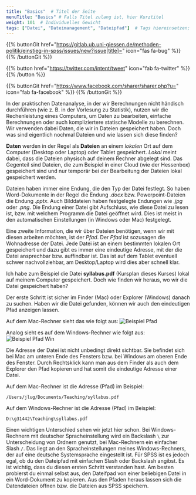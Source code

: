 ```yaml
---
title: "Basics"  # Titel der Seite
menuTitle: "Basics" # Falls Titel zulang ist, hier Kurztitel
weight: 101  # Individuelles Gewicht 
tags: ["Datei", "Dateimanagement", "Dateipfad"]  # Tags hiereinsetzen; Kurzwort, was auf der Seite passsiert
---
```


{{% buttonGit href="https://gitlab.ub.uni-giessen.de/methoden-politik/einstieg-in-spss/issues/new?issue[title]=" icon="fas fa-bug" %}} {{% /buttonGit %}} 

{{% button href="https://twitter.com/intent/tweet" icon="fab fa-twitter" %}} {{% /button %}}

{{% buttonGit href="https://www.facebook.com/sharer/sharer.php?u=" icon="fab fa-facebook" %}} {{% /buttonGit %}}

In der praktischen Datenanalyse, in der wir Berechnungen nicht händisch durchführen (wie z. B. in der Vorlesung zu Statistik), nutzen wir die Rechenleistung eines Computers, um Daten zu bearbeiten, einfache Berechnungen oder auch kompliziertere statische Modelle zu berechnen. Wir verwenden dabei Daten, die wir in Dateien gespeichert haben. Doch was sind eigentlich nochmal Dateien und wie lassen sich diese finden?

**Daten** werden in der Regel als **Dateien** an einem *lokalen* Ort auf dem Computer (Desktop oder Laptop) oder Tablet gespeichert. *Lokal* meint dabei, dass die Dateien physisch auf deinem Rechner abgelegt sind. Das Gegenteil sind Dateien, die zum Beispiel in einer Cloud (wie der Hessenbox) gespeichert sind und nur temporär bei der Bearbeitung der Dateien lokal gespeichert werden.

Dateien haben immer eine Endung, die den Typ der Datei festlegt. So haben Word-Dokumente in der Regel die Endung *.docx* bzw. Powerpoint-Dateien die Endung *.pptx*. Auch Bilddateien haben festgelegte Endungen wie *.jpg* oder *.png*. Die Endung einer Datei gibt Aufschluss, wie diese Datei zu lesen ist, bzw. mit welchem Programm die Datei geöffnet wird. Dies ist meist in den automatischen Einstellungen (in Windows oder Mac) festgelegt.

Eine zweite Information, die wir über Dateien benötigen, wenn wir mit diesen arbeiten möchten, ist der *Pfad*. Der *Pfad* ist sozusagen die Wohnadresse der Datei. Jede Datei ist an einem bestimmten lokalen Ort gespeichert und dazu gibt es immer eine eindeutige Adresse, mit der die Datei ansprechbar bzw. auffindbar ist. Das ist auf dem Tablet eventuell schwer nachvollziehbar, am Desktop/Laptop wird dies aber schnell klar.

Ich habe zum Beispiel die Datei **syllabus.pdf** (Kursplan dieses Kurses) lokal auf meinem Computer gespeichert. Doch wie finden wir heraus, wo wir die Datei gespeichert haben?

Der erste Schritt ist sicher im Finder (Mac) oder Explorer (Windows) danach zu suchen. Haben wir die Datei gefunden, können wir auch den eindeutigen Pfad anzeigen lassen.

Auf dem Mac-Rechner sieht das wie folgt aus: ![Beispiel Pfad](../img/path.png)

Analog sieht es auf dem Windows-Rechner wie folgt aus: ![Beispiel Pfad Win](../img/path-win.png)

Die Adresse der Datei ist nicht unbedingt direkt sichtbar. Sie befindet sich bei Mac am unteren Ende des Fensters bzw. bei Windows am oberen Ende des Fenster. Durch Rechtsklick kann man aus dem Finder als auch dem Explorer den Pfad kopieren und hat somit die eindeutige Adresse einer Datei.

Auf dem Mac-Rechner ist die Adresse (Pfad) im Beispiel:

    /Users/jlug/Documents/Teaching/syllabus.pdf

Auf dem Windows-Rechner ist die Adresse (Pfad) im Beispiel:

    D:\g31442\Teaching\syllabus.pdf

Einen wichtigen Unterschied sehen wir jetzt hier schon. Bei Windows-Rechnern mit deutscher Spracheinstellung wird ein Backslash `\` zur Unterscheidung von Ordnern genutzt, bei Mac-Rechnern ein einfacher Slash `/`. Das liegt an den Spracheinstellungen meines Windows-Rechners, der auf eine deutsche Systemsprache eingestellt ist. Für SPSS ist es jedoch egal, ob du den Dateipfad mit einfachen Slash oder Backslash angibst. Es ist wichtig, dass du diesen ersten Schritt verstanden hast. Am besten probierst du einmal selbst aus, den Dateifpad von einer beliebigen Datei in ein Word-Dokument zu kopieren. Aus den Pfaden heraus lassen sich die Datendateien öffnen bzw. die Dateien aus SPSS speichern.
